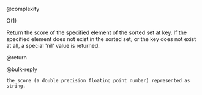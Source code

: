 @complexity

O(1)


Return the score of the specified element of the sorted set at key.
If the specified element does not exist in the sorted set, or the key
does not exist at all, a special 'nil' value is returned.

@return

@bulk-reply

	the score (a double precision floating point number) represented as string.
	



[1]: /p/redis/wiki/ReplyTypes
